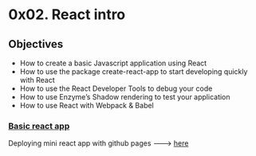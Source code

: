 # 0x02. React intro

## Objectives

  -  How to create a basic Javascript application using React
  -  How to use the package create-react-app to start developing quickly with React
  -  How to use the React Developer Tools to debug your code
  -  How to use Enzyme’s Shadow rendering to test your application
  -  How to use React with Webpack & Babel

### [Basic react app](./task_4)
Deploying mini react app with github pages ---> [here](https://svcg17.github.io/holbertonschool-web_react/)
